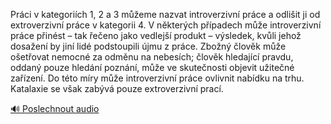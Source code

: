 
Práci v kategoriích 1, 2 a 3 můžeme nazvat introverzivní práce a odlišit ji od extroverzivní práce v kategorii 4. V některých případech může introverzivní práce přinést – tak řečeno jako vedlejší produkt – výsledek, kvůli jehož dosažení by jiní lidé podstoupili újmu z práce. Zbožný člověk může ošetřovat nemocné za odměnu na nebesích; člověk hledající pravdu, oddaný pouze hledání poznání, může ve skutečnosti objevit užitečné zařízení. Do této míry může introverzivní práce ovlivnit nabídku na trhu. Katalaxie se však zabývá pouze extroverzivní prací.

[🔊 Poslechnout audio](/data/7-paragraphs/audio/chapter_105/para_009-Prci-v-kategorich-1-2-a-3-meme-nazvat-introve.mp3)
